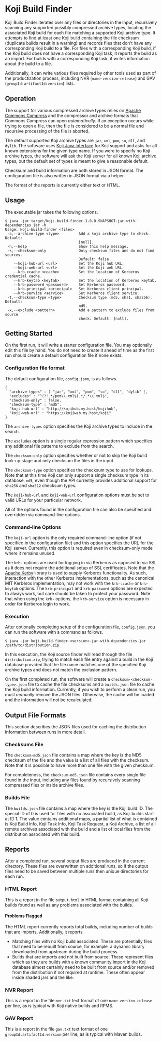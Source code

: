 # Koji Build Finder

Koji Build Finder iterates over any files or directories in the input, recursively scanning any supported possibly compressed archive types, locating the associated Koji build for each file matching a supported Koji archive type. It attempts to find at least one Koji build containing the file checksum (duplicate builds result in a warning) and records files that don't have any corresponding Koji build to a file. For files with a corresponding Koji build, if the Koji build does not have a corresponding Koji task, it reports the build as an import. For builds with a corresponding Koji task, it writes information about the build to a file.

Additionally, it can write various files required by other tools used as part of the productization process, including NVR (`name-version-release`) and GAV (`groupId:artifactId:version`) lists.

## Operation

The support for various compressed archive types relies on [Apache Commons Compress](https://commons.apache.org/proper/commons-compress/) and the compressor and archive formats that Commons Compress can open *automatically*. If an exception occurs while trying to open a file, then the file is considered to be a normal file and recursive processing of the file is aborted.

The default supported Koji archive types are `jar`, `xml`, `pom`, `so`, `dll`, and `dylib`. The software uses [Koji Java Interface](https://github.com/release-engineering/kojiji) for Koji support and asks for all known extensions for the given type name. If you were to specify no Koji archive types, the software will ask the Koji server for all known Koji archive types, but the default set of types is meant to give a reasonable default.

Checksum and build information are both stored in JSON format. The configuration file is also written in JSON format via a helper.

The format of the reports is currently either text or HTML.

## Usage

The executable jar takes the following options.

    $ java -jar target/koji-build-finder-1.0.0-SNAPSHOT-jar-with-dependencies.jar -h
    Usage: koji-build-finder <files>
     -a,--archive-type <type>         Add a koji archive type to check. Default:
                                      [null].
     -h,--help                        Show this help message.
     -k,--checksum-only               Only checksum files and do not find sources.
                                      Default: false.
        --koji-hub-url <url>          Set the Koji hub URL.
        --koji-web-url <url>          Set the Koji web URL.
        --krb-ccache <ccache>         Set the location of Kerberos credential cache.
        --krb-keytab <keytab>         Set the location of Kerberos keytab.
        --krb-password <password>     Set Kerberos password.
        --krb-principal <principal>   Set Kerberos client principal.
        --krb-service <service>       Set Kerberos client service.
     -t,--checksum-type <type>        Checksum type (md5, sha1, sha256). Default:
                                      md5.
     -x,--exclude <pattern>           Add a pattern to exclude files from source
                                      check. Default: [null].
## Getting Started

On the first run, it will write a starter configuration file. You may optionally edit this file by hand. You do not need to create it ahead of time as the first run should create a default configuration file if none exists.

### Configuration file format

The default configuration file, `config.json`, is as follows.

    {
      "archive-types" : [ "jar", "xml", "pom", "so", "dll", "dylib" ],
      "excludes" : "^(?!.*/pom\\.xml$).*/.*\\.xml$",
      "checksum-only" : false,
      "checksum-type" : "md5",
      "koji-hub-url" : "http://kojihub.my.host/kojihub",
      "koji-web-url" : "https://kojiweb.my.host/koji"
    }

The `archive-types` option specifies the Koji archive types to include in the search.

The `excludes` option is a single regular expression pattern which specifies any additional file patterns to exclude from the search.

The `checksum-only` option specifies whether or not to skip the Koji build look-up stage and only checksum the files in the input.

The `checksum-type` option specifies the checksum type to use for lookups. Note that at this time Koji can only support a single checksum type in its database, `md5`, even though the API currently provides additional support for `sha256` and `sha512` checksum types.

The `koji-hub-url` and `koji-web-url` configuration options must be set to valid URLs for your particular network.

All of the options found in the configuration file can also be specified and overridden via command-line options.

### Command-line Options

The `koji-url` option is the only required command-line option (if not specified in the configuration file) and this option specifies the URL for the Koji server. Currently, this option is required even in checksum-only mode where it remains unused.

The `krb-` options are used for logging in via Kerberos as opposed to via SSL as it does not require the additional setup of SSL certificates. Note that the [Apache Kerby](https://directory.apache.org/kerby/) library is used to supply Kerberos functionality. As such, interaction with the other Kerberos implementations, such as the canonical MIT Kerberos implementation, may not work with the `krb-ccache` or `krb-keytab` options. The `krb-principal` and `krb-password` options are expected to always work, but care should be taken to protect your password. Note that when using the `krb-` options, the `krb-service` option is necessary in order for Kerberos login to work.

### Execution

After optionally completing setup of the configuration file, `config.json`, you can run the software with a command as follows.

    $ java -jar koji-build-finder-<version>-jar-with-dependencies.jar /path/to/distribution.zip

In this execution, the Koji source finder will read through the file `distribution.zip`, trying to match each file entry against a build in the Koji database provided that the file name matches one of the specified Koji archive types and does not match the exclusion pattern.

On the first completed run, the software will create a `checksum-<checksum-type>.json` file to cache the file checksums and a `builds.json` file to cache the Koji build information. Currently, if you wish to perform a clean run, you must *manually* remove the JSON files. Otherwise, the cache will be loaded and the information will not be recalculated.

## Output File Formats

This section describes the JSON files used for caching the distribution information between runs in more detail.

### Checksums File

The `checksum-md5.json` file contains a map where the key is the MD5 checksum of the file and the value is a list of all files with the checksum. Note that it is possible to have more than one file with the given checksum.

For completeness, the `checksum-md5.json` file contains every single file found in the input, including any files found by recursively scanning compressed files or inside archive files.

### Builds File

The `builds.json` file contains a map where the key is the Koji build ID. The special ID of 0 is used for files with no associated build, as Koji builds start at ID 1. The value contains additional maps, a partial list of what is contained is Koji Build Info, Koji Task Info, Koji Task Request, a Koji Archive, a list of all remote archives associated with the build and a list of local files from the distribution associated with this build.

## Reports

After a completed run, several output files are produced in the current directory. These files are overwritten on additional runs, so if the output files need to be saved between multiple runs then unique directories for each run.

### HTML Report

This is a report in the file `output.html` in HTML format containing all Koji builds found as well as any problems associated with the builds.

#### Problems Flagged

The HTML report currently reports total builds, including number of builds that are imports. Additionally, it reports

* Matching files with no Koji build associated. These are potentially files that need to be rebuilt from source, for example, a dynamic library downloaded from upstream during the build process.
* Builds that are *imports* and not built from source. These represent files which as they are builds with a known community import in the Koji database almost certainly need to be built from source and/or removed from the distribution if not required at runtime. These often appear inside shaded jars and the like.

### NVR Report

This is a report in the file `nvr.txt` text format of one `name-version-release` per line, as is typical with Koji native builds and RPMS.

### GAV Report

This is a report in the file `gav.txt` text format of one `groupId:artifactId:version` per line, as is typical with Maven builds.
